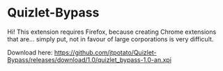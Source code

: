 # Quizlet-Bypass
Hi! This extension requires Firefox, because creating Chrome extensions that are... simply put, not in favour of large corporations is very difficult.

Download here:
https://github.com/jtpotato/Quizlet-Bypass/releases/download/1.0/quizlet_bypass-1.0-an.xpi